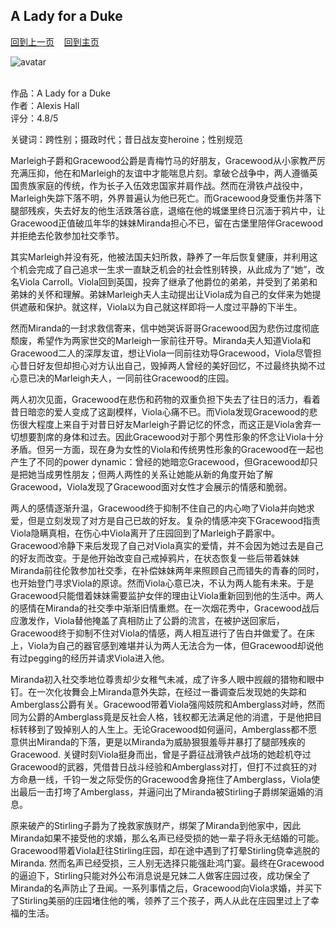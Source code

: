 ## A Lady for a Duke
[回到上一页](https://boheme130.github.io/Reviews/)  &nbsp;&nbsp;  [回到主页](https://boheme130.github.io/Fiction.git.io/)

![avatar](https://beforewegoblog.com/wp-content/uploads/2023/02/A-Lady-for-a-Duke-blog-header.png)
<br>
<br>

作品：A Lady for a Duke<br>
作者：Alexis Hall<br>
评分：4.8/5<br>

关键词：跨性别；摄政时代；昔日战友变heroine；性别规范

Marleigh子爵和Gracewood公爵是青梅竹马的好朋友，Gracewood从小家教严厉充满压抑，他在和Marleigh的友谊中才能喘息片刻。拿破仑战争中，两人遵循英国贵族家庭的传统，作为长子入伍效忠国家并肩作战。然而在滑铁卢战役中，Marleigh失踪下落不明，外界普遍认为他已死亡。而Gracewood身受重伤并落下腿部残疾，失去好友的他生活跌落谷底，退缩在他的城堡里终日沉湎于鸦片中，让Gracewood正值破瓜年华的妹妹Miranda担心不已，留在古堡里陪伴Gracewood并拒绝去伦敦参加社交季节。

其实Marleigh并没有死，他被法国夫妇所救，静养了一年后恢复健康，并利用这个机会完成了自己追求一生求一直缺乏机会的社会性别转换，从此成为了“她”，改名Viola Carroll。Viola回到英国，投奔了继承了他爵位的弟弟，并受到了弟弟和弟妹的关怀和理解。弟妹Marleigh夫人主动提出让Viola成为自己的女伴来为她提供遮蔽和保护。就这样，Viola以为自己就这样即将一人度过平静的下半生。

然而Miranda的一封求救信寄来，信中她哭诉哥哥Gracewood因为悲伤过度彻底颓废，希望作为两家世交的Marleigh一家前往开导。Miranda夫人知道Viola和Gracewood二人的深厚友谊，想让Viola一同前往劝导Gracewood，Viola尽管担心昔日好友但却担心对方认出自己，毁掉两人曾经的美好回忆，不过最终执拗不过心意已决的Marleigh夫人，一同前往Gracewood的庄园。

两人初次见面，Gracewood在悲伤和药物的双重负担下失去了往日的活力，看着昔日暗恋的爱人变成了这副模样，Viola心痛不已。而Viola发现Gracewood的悲伤很大程度上来自于对昔日好友Marleigh子爵记忆的怀念，而这正是Viola舍弃一切想要割席的身体和过去。因此Gracewood对于那个男性形象的怀念让Viola十分矛盾。但另一方面，现在身为女性的Viola和传统男性形象的Gracewood在一起也产生了不同的power dynamic：曾经的她暗恋Gracewood，但Gracewood却只是把她当成男性朋友；但两人两性的关系让她能从新的角度开始了解Gracewood，Viola发现了Gracewood面对女性才会展示的情感和脆弱。

两人的感情逐渐升温，Gracewood终于抑制不住自己的内心吻了Viola并向她求爱，但是立刻发现了对方是自己已故的好友。复杂的情感冲突下Gracewood指责Viola隐瞒真相，在伤心中Viola离开了庄园回到了Marleigh子爵家中。Gracewood冷静下来后发现了自己对Viola真实的爱情，并不会因为她过去是自己的好友而改变。于是他开始改变自己戒掉鸦片，在状态恢复一些后带着妹妹Miranda前往伦敦参加社交季，在补偿妹妹两年来照顾自己而错失的青春的同时，也开始登门寻求Viola的原谅。然而Viola心意已决，不认为两人能有未来。于是Gracewood只能借着妹妹需要监护女伴的理由让Viola重新回到他的生活中。两人的感情在Miranda的社交季中渐渐旧情重燃。在一次烟花秀中，Gracewood战后应激发作，Viola替他掩盖了真相防止了公爵的流言，在被护送回家后，Gracewood终于抑制不住对Viola的情感，两人相互进行了告白并做爱了。在床上，Viola为自己的器官感到难堪并认为两人无法合为一体，但Gracewood却说他有过pegging的经历并请求Viola进入他。

Miranda初入社交季地位尊贵却少女稚气未减，成了许多人眼中觊觎的猎物和眼中钉。在一次化妆舞会上Miranda意外失踪，在经过一番调查后发现她的失踪和Amberglass公爵有关。Gracewood带着Viola强闯妓院和Amberglass对峙，然而同为公爵的Amberglass竟是反社会人格，钱权都无法满足他的消遣，于是他把目标转移到了毁掉别人的人生上。无论Gracewood如何逼问，Amberglass都不愿意供出Miranda的下落，更是以Miranda为威胁狠狠羞辱并暴打了腿部残疾的Gracewood. 关键时刻Viola挺身而出，曾是子爵征战滑铁卢战场的她趁机夺过Gracewood的武器，凭借昔日战斗经验和Amberglass对打，但打不过疯狂的对方命悬一线，千钧一发之际受伤的Gracewood舍身拖住了Amberglass，Viola使出最后一击打垮了Amberglass，并逼问出了Miranda被Stirling子爵绑架逼婚的消息。

原来破产的Stirling子爵为了挽救家族财产，绑架了Miranda到他家中，因此Miranda如果不接受他的求婚，那么名声已经受损的她一辈子将永无结婚的可能。Gracewood带着Viola赶往Stirling庄园，却在途中遇到了打晕Stirling侥幸逃脱的Miranda. 然而名声已经受损，三人别无选择只能强赴鸿门宴。最终在Gracewood的逼迫下，Stirling只能对外公布消息说是兄妹二人做客庄园过夜，成功保全了Miranda的名声防止了丑闻。一系列事情之后，Gracewood向Viola求婚，并买下了Stirling美丽的庄园堵住他的嘴，领养了三个孩子，两人从此在庄园里过上了幸福的生活。